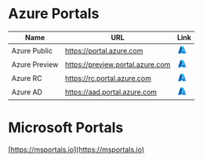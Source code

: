 # Azure Portals

| Name | URL | Link |
|---|---|---|
| Azure Public | https://portal.azure.com | <a href="https://portal.azure.com"><img src="https://github.com/jcabeza/AzStuff/blob/main/docs/_assets/azure.png?raw=true" width="20"/></a> |
| Azure Preview | https://preview.portal.azure.com | <a href="https://preview.portal.azure.com"><img src="https://github.com/jcabeza/AzStuff/blob/main/docs/assets/azure.png?raw=true" width="20"/></a> |
| Azure RC | https://rc.portal.azure.com | <a href="https://rc.portal.azure.com"><img src="https://github.com/jcabeza/AzStuff/blob/main/docs/_assets/azure.png?raw=true" width="20"/></a> |
| Azure AD | https://aad.portal.azure.com | <a href="https://aad.portal.azure.com"><img src="https://github.com/jcabeza/AzStuff/blob/main/docs/_assets/azure.png?raw=true" width="20"/></a> |

# Microsoft Portals

[https://msportals.io](https://msportals.io)

<!--[![Azure](../assets/deploytoazure.svg?sanitize=true)](https://portal.azure.com)-->